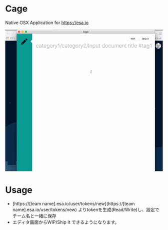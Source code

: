 # Cage
Native OSX Application for https://esa.io

![](screenshots/cage-demo.gif)


# Usage
- [https://[team name].esa.io/user/tokens/new](https://[team name].esa.io/user/tokens/new) よりtokenを生成(Read/Write)し、設定でチーム名と一緒に保存
- エディタ画面からWIP/Ship It できるようになります。
